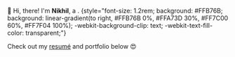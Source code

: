 <script>
  // Array of roles you want to cycle through
  var roles = ["Machine Learning Engineer", "Data Scientist", "Wanderlust", "Data Engineer", "Data Analyst"];
  var currentRoleIndex = 0;

  function updateRole() {
    // Get the element where the role will be displayed
    var roleElement = document.getElementById('role');
    // Update the text content of the element with the current role
    roleElement.textContent = roles[currentRoleIndex];
    // Update the index for the next iteration
    currentRoleIndex = (currentRoleIndex + 1) % roles.length;
  }

  // Set an interval to update the role every 2 seconds (2000 milliseconds)
  setInterval(updateRole, 2000);

  // Initial call to set the first role
  updateRole();
</script>

👋 Hi, there! I'm **Nikhil**, a <span id="role"></span>.
{style="font-size: 1.2rem; background: #FFB76B; background: linear-gradient(to right, #FFB76B 0%, #FFA73D 30%, #FF7C00 60%, #FF7F04 100%); -webkit-background-clip: text; -webkit-text-fill-color: transparent;"}

Check out my [resumé](/about/) and portfolio below 😍
